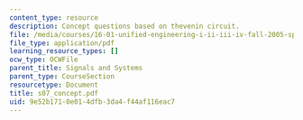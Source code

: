 ```yaml
---
content_type: resource
description: Concept questions based on thevenin circuit.
file: /media/courses/16-01-unified-engineering-i-ii-iii-iv-fall-2005-spring-2006/9e52b1710e014dfb3da4f44af116eac7_s07_concept.pdf
file_type: application/pdf
learning_resource_types: []
ocw_type: OCWFile
parent_title: Signals and Systems
parent_type: CourseSection
resourcetype: Document
title: s07_concept.pdf
uid: 9e52b171-0e01-4dfb-3da4-f44af116eac7
---
```

